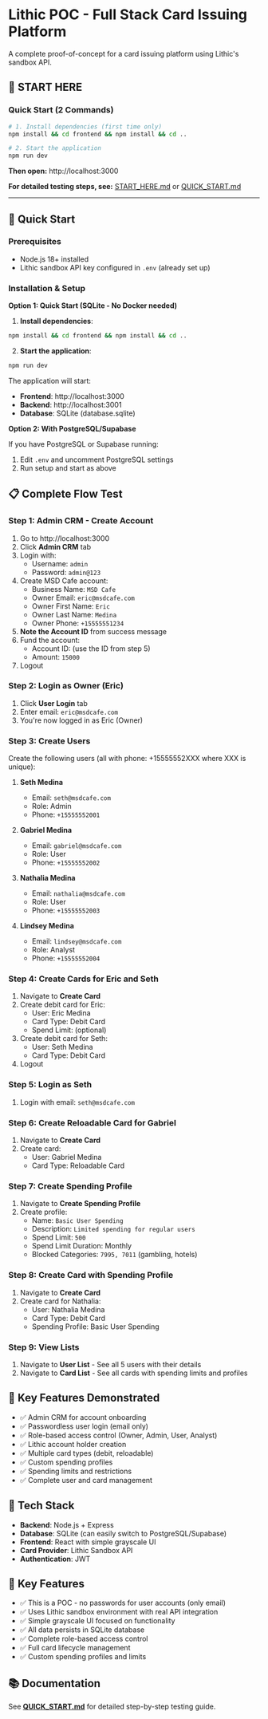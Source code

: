 # Lithic POC - Full Stack Card Issuing Platform

A complete proof-of-concept for a card issuing platform using Lithic's sandbox API.

## 🚀 **START HERE**

### Quick Start (2 Commands)

```bash
# 1. Install dependencies (first time only)
npm install && cd frontend && npm install && cd ..

# 2. Start the application
npm run dev
```

**Then open:** http://localhost:3000

**For detailed testing steps, see:** [START_HERE.md](START_HERE.md) or [QUICK_START.md](QUICK_START.md)

---

## 🚀 Quick Start

### Prerequisites
- Node.js 18+ installed
- Lithic sandbox API key configured in `.env` (already set up)

### Installation & Setup

**Option 1: Quick Start (SQLite - No Docker needed)**

1. **Install dependencies**:
```bash
npm install && cd frontend && npm install && cd ..
```

2. **Start the application**:
```bash
npm run dev
```

The application will start:
- **Frontend**: http://localhost:3000
- **Backend**: http://localhost:3001
- **Database**: SQLite (database.sqlite)

**Option 2: With PostgreSQL/Supabase**

If you have PostgreSQL or Supabase running:

1. Edit `.env` and uncomment PostgreSQL settings
2. Run setup and start as above

## 📋 Complete Flow Test

### Step 1: Admin CRM - Create Account

1. Go to http://localhost:3000
2. Click **Admin CRM** tab
3. Login with:
   - Username: `admin`
   - Password: `admin@123`
4. Create MSD Cafe account:
   - Business Name: `MSD Cafe`
   - Owner Email: `eric@msdcafe.com`
   - Owner First Name: `Eric`
   - Owner Last Name: `Medina`
   - Owner Phone: `+15555551234`
5. **Note the Account ID** from success message
6. Fund the account:
   - Account ID: (use the ID from step 5)
   - Amount: `15000`
7. Logout

### Step 2: Login as Owner (Eric)

1. Click **User Login** tab
2. Enter email: `eric@msdcafe.com`
3. You're now logged in as Eric (Owner)

### Step 3: Create Users

Create the following users (all with phone: +15555552XXX where XXX is unique):

1. **Seth Medina**
   - Email: `seth@msdcafe.com`
   - Role: Admin
   - Phone: `+15555552001`

2. **Gabriel Medina**
   - Email: `gabriel@msdcafe.com`
   - Role: User
   - Phone: `+15555552002`

3. **Nathalia Medina**
   - Email: `nathalia@msdcafe.com`
   - Role: User
   - Phone: `+15555552003`

4. **Lindsey Medina**
   - Email: `lindsey@msdcafe.com`
   - Role: Analyst
   - Phone: `+15555552004`

### Step 4: Create Cards for Eric and Seth

1. Navigate to **Create Card**
2. Create debit card for Eric:
   - User: Eric Medina
   - Card Type: Debit Card
   - Spend Limit: (optional)
3. Create debit card for Seth:
   - User: Seth Medina
   - Card Type: Debit Card
4. Logout

### Step 5: Login as Seth

1. Login with email: `seth@msdcafe.com`

### Step 6: Create Reloadable Card for Gabriel

1. Navigate to **Create Card**
2. Create card:
   - User: Gabriel Medina
   - Card Type: Reloadable Card

### Step 7: Create Spending Profile

1. Navigate to **Create Spending Profile**
2. Create profile:
   - Name: `Basic User Spending`
   - Description: `Limited spending for regular users`
   - Spend Limit: `500`
   - Spend Limit Duration: Monthly
   - Blocked Categories: `7995, 7011` (gambling, hotels)

### Step 8: Create Card with Spending Profile

1. Navigate to **Create Card**
2. Create card for Nathalia:
   - User: Nathalia Medina
   - Card Type: Debit Card
   - Spending Profile: Basic User Spending

### Step 9: View Lists

1. Navigate to **User List** - See all 5 users with their details
2. Navigate to **Card List** - See all cards with spending limits and profiles

## 🎯 Key Features Demonstrated

- ✅ Admin CRM for account onboarding
- ✅ Passwordless user login (email only)
- ✅ Role-based access control (Owner, Admin, User, Analyst)
- ✅ Lithic account holder creation
- ✅ Multiple card types (debit, reloadable)
- ✅ Custom spending profiles
- ✅ Spending limits and restrictions
- ✅ Complete user and card management

## 🔧 Tech Stack

- **Backend**: Node.js + Express
- **Database**: SQLite (can easily switch to PostgreSQL/Supabase)
- **Frontend**: React with simple grayscale UI
- **Card Provider**: Lithic Sandbox API
- **Authentication**: JWT

## 📝 Key Features

- ✅ This is a POC - no passwords for user accounts (only email)
- ✅ Uses Lithic sandbox environment with real API integration
- ✅ Simple grayscale UI focused on functionality
- ✅ All data persists in SQLite database
- ✅ Complete role-based access control
- ✅ Full card lifecycle management
- ✅ Custom spending profiles and limits

## 📚 Documentation

See **[QUICK_START.md](QUICK_START.md)** for detailed step-by-step testing guide.
